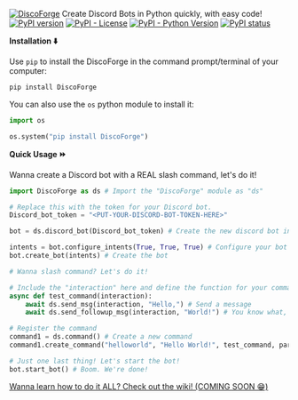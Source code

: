 [![DiscoForge](https://github.com/user-attachments/assets/bb1c86a3-59e2-46d1-b2eb-0f24374cc694)](https://github.com/MilesWK/DiscoForge/)
Create Discord Bots in Python quickly, with easy code!
[![PyPI version](https://badge.fury.io/py/DiscoForge.svg)](https://badge.fury.io/py/DiscoForge)
[![PyPI - License](https://img.shields.io/pypi/l/DiscoForge)](https://pypi.org/project/DiscoForge/)
[![PyPI - Python Version](https://img.shields.io/pypi/pyversions/DiscoForge)](https://pypi.org/project/DiscoForge/)
[![PyPI status](https://img.shields.io/pypi/status/DiscoForge.svg)](https://pypi.python.org/pypi/DiscoForge/)


**Installation ⬇️**

Use `pip` to install the DiscoForge in the command prompt/terminal of your computer:
```bash
pip install DiscoForge
```
You can also use the `os` python module to install it: 
```python
import os

os.system("pip install DiscoForge")
```

**Quick Usage ⏩**

Wanna create a Discord bot with a REAL slash command, let's do it!

```python
import DiscoForge as ds # Import the "DiscoForge" module as "ds"

# Replace this with the token for your Discord bot.
Discord_bot_token = "<PUT-YOUR-DISCORD-BOT-TOKEN-HERE>"

bot = ds.discord_bot(Discord_bot_token) # Create the new discord bot instance

intents = bot.configure_intents(True, True, True) # Configure your bot intents
bot.create_bot(intents) # Create the bot

# Wanna slash command? Let's do it!

# Include the "interaction" here and define the function for your command
async def test_command(interaction):
    await ds.send_msg(interaction, "Hello,") # Send a message
    await ds.send_followup_msg(interaction, "World!") # You know what, that was fun. Let's send a follow up message!

# Register the command
command1 = ds.command() # Create a new command
command1.create_command("helloworld", "Hello World!", test_command, params=None) # Create the function with the name "helloworld" and using our "test_command" function.

# Just one last thing! Let's start the bot!
bot.start_bot() # Boom. We're done!
```

[Wanna learn how to do it ALL? Check out the wiki! (COMING SOON 😁)](https://github.com/MilesWK/DiscoForge/wiki)
